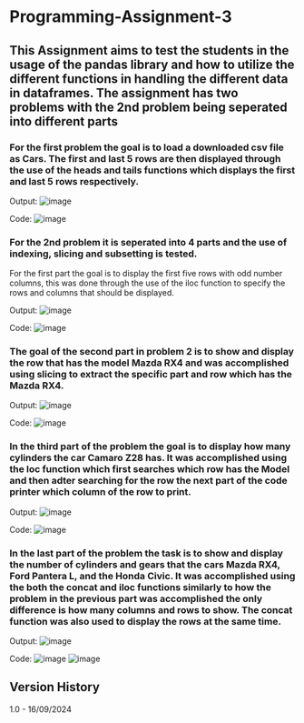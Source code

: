 # Programming-Assignment-3
## This Assignment aims to test the students in the usage of the pandas library and how to utilize the different functions in handling the different data in dataframes. The assignment has two problems with the 2nd problem being seperated into different parts
### For the first problem the goal is to load a downloaded csv file as Cars. The first and last 5 rows are then displayed through the use of the heads and tails functions which displays the first and last 5 rows respectively.
Output: ![image](https://github.com/user-attachments/assets/8a00bae8-7bb2-4d38-9901-f81aaabc1bd0)

Code: ![image](https://github.com/user-attachments/assets/7bf45608-e0df-4358-a675-1344b18b18ac)


### For the 2nd problem it is seperated into 4 parts and the use of indexing, slicing and subsetting is tested.
For the first part the goal is to display the first five rows with odd number columns, this was done through the use of the iloc function to specify the rows and columns that should be displayed.

Output: ![image](https://github.com/user-attachments/assets/c69e560e-555d-4c93-97b7-ce5540c114ce)

Code: ![image](https://github.com/user-attachments/assets/e8a36f7e-020e-4ec1-8f23-cc7e1569de59)


### The goal of the second part in problem 2 is to show and display the row that has the model Mazda RX4 and was accomplished using slicing to extract the specific part and row which has the Mazda RX4.

Output: ![image](https://github.com/user-attachments/assets/bff44eef-1e5f-4727-82b6-79a27feebee8)

Code: ![image](https://github.com/user-attachments/assets/74dcda55-86fd-42c0-b97e-3ef659a96228)


### In the third part of the problem the goal is to display how many cylinders the car Camaro Z28 has. It was accomplished using the loc function which first searches which row has the Model and then adter searching for the row the next part of the code printer which column of the row to print.

Output: ![image](https://github.com/user-attachments/assets/858ab605-f246-4c54-8346-1b407c174509)

Code: ![image](https://github.com/user-attachments/assets/1919c9a1-fcfd-4c28-965e-d9d1a1a05d61)


### In the last part of the problem the task is to show and display the number of cylinders and gears that the cars Mazda RX4, Ford Pantera L, and the Honda Civic. It was accomplished using the both the concat and iloc functions similarly to how the problem in the previous part was accomplished the only difference is how many columns and rows to show. The concat function was also used to display the rows at the same time.

Output: ![image](https://github.com/user-attachments/assets/b01444a5-c881-4139-b016-87e5aaea5a12)

Code: ![image](https://github.com/user-attachments/assets/96d51885-6b42-43f9-a86d-92c14130a5ab) ![image](https://github.com/user-attachments/assets/8b38a8c1-40b5-4a6d-944b-81c331ce42a5)

## Version History
1.0 - 16/09/2024
